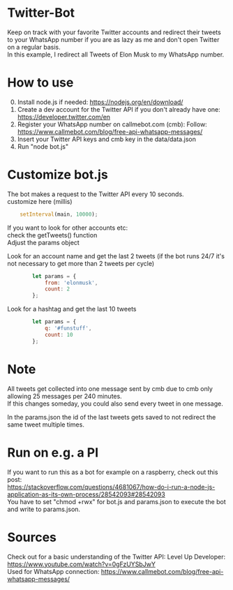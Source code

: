 # Twitter-Bot
Keep on track with your favorite Twitter accounts and redirect their tweets to your WhatsApp number if you are as lazy as me and don't open Twitter on a regular basis.<br>
In this example, I redirect all Tweets of Elon Musk to my WhatsApp number.<br>

# How to use
0. Install node.js if needed: https://nodejs.org/en/download/
1. Create a dev account for the Twitter API if you don't already have one: https://developer.twitter.com/en 
2. Register your WhatsApp number on callmebot.com (cmb): Follow: https://www.callmebot.com/blog/free-api-whatsapp-messages/
3. Insert your Twitter API keys and cmb key in the data/data.json
4. Run "node bot.js"

# Customize bot.js
The bot makes a request to the Twitter API every 10 seconds.<br>
customize here (millis) <br>
```javascript
    setInterval(main, 10000);
```

If you want to look for other accounts etc: <br>
check the getTweets() function<br>
Adjust the params object<br>

Look for an account name and get the last 2 tweets (if the bot runs 24/7 it's not necessary to get more than 2 tweets per cycle)

```javascript
        let params = {
            from: 'elonmusk',
            count: 2
        };
```

Look for a hashtag and get the last 10 tweets

```javascript
        let params = {
            q: '#funstuff',
            count: 10
        };
```

# Note
All tweets get collected into one message sent by cmb due to cmb only allowing 25 messages per 240 minutes.<br>
If this changes someday, you could also send every tweet in one message.<br>

In the params.json the id of the last tweets gets saved to not redirect the same tweet multiple times.<br>

# Run on e.g. a PI
If you want to run this as a bot for example on a raspberry, check out this post: <br>
https://stackoverflow.com/questions/4681067/how-do-i-run-a-node-js-application-as-its-own-process/28542093#28542093 <br>
You have to set "chmod +rwx" for bot.js and params.json to execute the bot and write to params.json.

# Sources
Check out for a basic understanding of the Twitter API: Level Up Developer: https://www.youtube.com/watch?v=0gFzUYSbJwY <br>
Used for WhatsApp connection: https://www.callmebot.com/blog/free-api-whatsapp-messages/<br>
